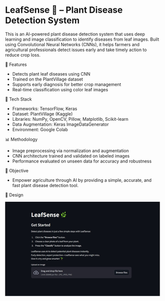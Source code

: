 # LeafSense 🌿 – Plant Disease Detection System

This is an AI-powered plant disease detection system that uses deep learning and image classification to identify diseases from leaf images. Built using Convolutional Neural Networks (CNNs), it helps farmers and agricultural professionals detect issues early and take timely action to reduce crop loss.

🚀 Features

- Detects plant leaf diseases using CNN
- Trained on the PlantVillage dataset
- Supports early diagnosis for better crop management
- Real-time classification using color leaf images


🧠 Tech Stack

- Frameworks: TensorFlow, Keras
- Dataset: PlantVillage (Kaggle)
- Libraries: NumPy, OpenCV, Pillow, Matplotlib, Scikit-learn
- Data Augmentation: Keras ImageDataGenerator
- Environment: Google Colab

📊 Methodology

- Image preprocessing via normalization and augmentation
- CNN architecture trained and validated on labeled images
- Performance evaluated on unseen data for accuracy and robustness

🎯 Objective
- Empower agriculture through AI by providing a simple, accurate, and fast plant disease detection tool.

🌆 Design

<a href="https://huggingface.co/spaces/Avishek23/LeafSense" target="_blank"><img src="/screenshots/1_HomePage.jpg" style="max-width: 100%;"></a>
